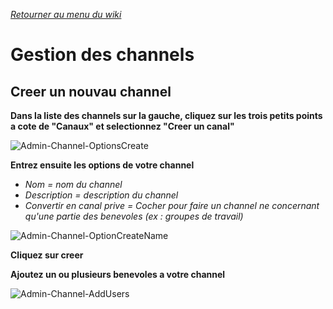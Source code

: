 *[Retourner au menu du wiki](https://github.com/KS-RdR/SlackWiki)*
# Gestion des channels

## Creer un nouvau channel

**Dans la liste des channels sur la gauche, cliquez sur les trois petits points a cote de "Canaux" et selectionnez "Creer un canal"**

![Admin-Channel-OptionsCreate](https://user-images.githubusercontent.com/103455159/162825289-29c569fd-6f9c-47a3-b9ef-428547c3fde3.png)

**Entrez ensuite les options de votre channel**

* *Nom = nom du channel*
* *Description = description du channel*
* *Convertir en canal prive = Cocher pour faire un channel ne concernant qu'une partie des benevoles (ex : groupes de travail)*

![Admin-Channel-OptionCreateName](https://user-images.githubusercontent.com/103455159/162824346-84d337a4-4f2b-470e-b322-04279b3dc396.png)

**Cliquez sur creer**

**Ajoutez un ou plusieurs benevoles a votre channel**

![Admin-Channel-AddUsers](https://user-images.githubusercontent.com/103455159/162825140-8e9c5e4e-58bc-4434-907c-8445663242d1.png)

